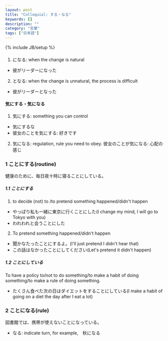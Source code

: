 ```yaml
---
layout: post
title: "Colloquial: する・なる"
keywords: []
description: ""
category: "言葉"
tags: ["日本語"]
---
```

{% include JB/setup %}

####
1. になる: when the change is natural
- 彼がリーダーになった
2. となる: when the change is unnatural, the process is difficult
- 彼がリーダーとなった


#### 気にする・気になる
1. 気にする: something you can control
- 気にするな
- 彼女のことを気にする: 好きです
2. 気になる: regulation, rule you need to obey.
彼女のことが気になる: 心配の感じ



### 1 ことにする(routine)

健康のために、毎日夜十時に寝ることにしている。

##### 1.1 ことにする
1. to decide (not) to /to pretend something happened/didn't happen
- やっぱり私も一緒に東京に行くことにした(I change my mind, I will go to Tokyo with you)
- われわれと会うことにした

2. To pretend something happened/didn't happen
- 聞かなたったことにするよ。(I'll just pretend I didn't hear that)
- この話はなかったことにしてください(Let's pretend it didn't happen)

##### 1.2 ことにしている
To have a policy to/not to do something/to make a habit of doing something/to make a rule of doing
something.
- たくさん食べた次の日はダイエットをすることにしている(I make a habit of going on a diet the day
  after I eat a lot)

### 2 ことになる(rule)
図書館では、携帯が使えないことになっている。
- なる: indicate turn, for example,　秋になる

